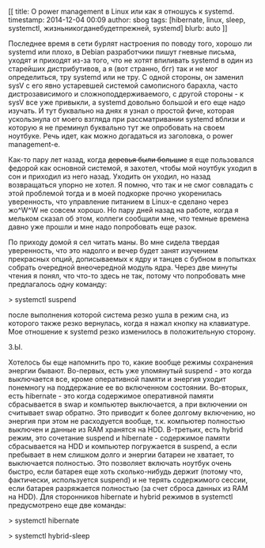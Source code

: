[[
title: О power management в Linux или как я отношусь к systemd.
timestamp: 2014-12-04 00:09
author: sbog
tags: [hibernate, linux, sleep, systemctl, жизньникогданебудетпрежней, systemd]
blurb: auto
]]

Последнее время в сети бурлят настроения по поводу того, хорошо ли
systemd или плохо, в Debian разработчики пишут гневные письма, уходят и
приходят из-за того, что не хотят впиливать systemd в один из старейших
дистрибутивов, а я (вот странно, бгг) так и не мог определиться, тру
systemd или не тру. С одной стороны, он заменил sysV с его явно
устаревшей системой самописного барахла, часто дистрозависимого и
сложноподдерживаемого, с другой стороны - к sysV все уже привыкли, а
systemd довольно большой и его еще надо изучать. И тут буквально на днях
я узнал о простой фиче, которая ускользнула от моего взгляда при
рассматривании systemd вблизи и которую я не преминул буквально тут же
опробовать на своем ноутбуке. Речь идет, как можно догадаться из
заголовка, о power management-е.

Как-то пару лет назад, когда ~~деревья были большие~~ я еще пользовался
федорой как основной системой, я захотел, чтобы мой ноутбук уходил в сон
и приходил из него назад. Уходить он уходил, но назад возвращаться
упорно не хотел. Я помню, что так и не смог совладать с этой проблемой
тогда и в моей подкорке прочно укоренилась уверенность, что управление
питанием в Linux-е сделано через жо\^W\^W не совсем хорошо. Но пару дней
назад на работе, когда я мельком сказал об этом, коллеги сообщили мне,
что темные времена давно уже прошли и мне надо попробовать еще разок.

По приходу домой я сел читать маны. Во мне сидела твердая уверенность,
что это надолго и вечер будет занят изучением прекрасных опций,
дописываемых к ядру и танцев с бубном в попытках собрать очередной
внеочередной модуль ядра. Через две минуты чтения я понял, что что-то
здесь не так, потому что попробовать мне предлагалось одну команду:

\> systemctl suspend

после выполнения которой система резко ушла в режим сна, из которого
также резко вернулась, когда я нажал кнопку на клавиатуре. Мое отношение
к systemd резко изменилось в положительную сторону.

З.Ы.

Хотелось бы еще напомнить про то, какие вообще режимы сохранения энергии
бывают. Во-первых, есть уже упомянутый suspend - это когда выключается
все, кроме оперативной памяти и энергия уходит понемногу на поддержание
ее во включенном состоянии. Во-вторых, есть hibernate - это когда
содержимое оперативной памяти сбрасывается в swap и компьютер
выключается, а при включении он считывает swap обратно. Это приводит к
более долгому включению, но энергия при этом не расходуется вообще, т.к.
компьютер полностью выключен и данные из RAM хранятся на HDD. В-третьих,
есть hybrid режим, это сочетание suspend и hibernate - содержимое памяти
сбрасывается на HDD и компьютер погружается в suspend, а если пребывает
в нем слишком долго и энергии батареи не хватает, то выключается
полностью. Это позволяет включать ноутбук очень быстро, если батарея еще
хоть сколько-нибудь держит (потому что, фактически, используется
suspend) и не терять содержимого сессии, если батарея разряжается
полностью (за счет сброса данных из RAM на HDD). Для сторонников
hibernate и hybrid режимов в systemctl предусмотрено еще две команды:

\> systemctl hibernate

\> systemctl hybrid-sleep

